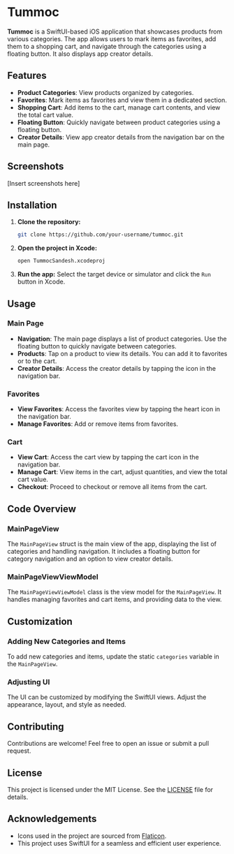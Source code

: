# Tummoc

**Tummoc** is a SwiftUI-based iOS application that showcases products from various categories. The app allows users to mark items as favorites, add them to a shopping cart, and navigate through the categories using a floating button. It also displays app creator details.

## Features

* **Product Categories**: View products organized by categories.
* **Favorites**: Mark items as favorites and view them in a dedicated section.
* **Shopping Cart**: Add items to the cart, manage cart contents, and view the total cart value.
* **Floating Button**: Quickly navigate between product categories using a floating button.
* **Creator Details**: View app creator details from the navigation bar on the main page.

## Screenshots

[Insert screenshots here]

## Installation

1. **Clone the repository:**

   ```sh
   git clone https://github.com/your-username/tummoc.git
   ```

2. **Open the project in Xcode:**

   ```sh
   open TummocSandesh.xcodeproj
   ```

3. **Run the app:** Select the target device or simulator and click the `Run` button in Xcode.

## Usage

### Main Page
* **Navigation**: The main page displays a list of product categories. Use the floating button to quickly navigate between categories.
* **Products**: Tap on a product to view its details. You can add it to favorites or to the cart.
* **Creator Details**: Access the creator details by tapping the icon in the navigation bar.

### Favorites
* **View Favorites**: Access the favorites view by tapping the heart icon in the navigation bar.
* **Manage Favorites**: Add or remove items from favorites.

### Cart
* **View Cart**: Access the cart view by tapping the cart icon in the navigation bar.
* **Manage Cart**: View items in the cart, adjust quantities, and view the total cart value.
* **Checkout**: Proceed to checkout or remove all items from the cart.

## Code Overview

### MainPageView
The `MainPageView` struct is the main view of the app, displaying the list of categories and handling navigation. It includes a floating button for category navigation and an option to view creator details.

### MainPageViewViewModel
The `MainPageViewViewModel` class is the view model for the `MainPageView`. It handles managing favorites and cart items, and providing data to the view.

## Customization

### Adding New Categories and Items
To add new categories and items, update the static `categories` variable in the `MainPageView`.

### Adjusting UI
The UI can be customized by modifying the SwiftUI views. Adjust the appearance, layout, and style as needed.

## Contributing

Contributions are welcome! Feel free to open an issue or submit a pull request.

## License

This project is licensed under the MIT License. See the [LICENSE](LICENSE) file for details.

## Acknowledgements

* Icons used in the project are sourced from [Flaticon](https://www.flaticon.com/).
* This project uses SwiftUI for a seamless and efficient user experience.
